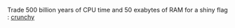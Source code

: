 Trade 500 billion years of CPU time and 50 exabytes of RAM for a shiny flag : [crunchy](https://static.ctf.insecurity-insa.fr/d099bd3ce0d20ce8aaff41451a6adcda4184fc4f.tar.gz)